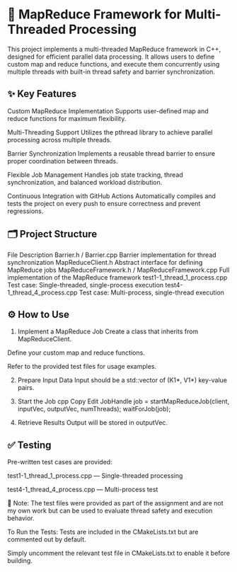 # 🚀 MapReduce Framework for Multi-Threaded Processing
This project implements a multi-threaded MapReduce framework in C++, designed for efficient parallel data processing. It allows users to define custom map and reduce functions, and execute them concurrently using multiple threads with built-in thread safety and barrier synchronization.

## ✨ Key Features
Custom MapReduce Implementation
Supports user-defined map and reduce functions for maximum flexibility.

Multi-Threading Support
Utilizes the pthread library to achieve parallel processing across multiple threads.

Barrier Synchronization
Implements a reusable thread barrier to ensure proper coordination between threads.

Flexible Job Management
Handles job state tracking, thread synchronization, and balanced workload distribution.

Continuous Integration with GitHub Actions
Automatically compiles and tests the project on every push to ensure correctness and prevent regressions.

## 🗂️ Project Structure
File	Description
Barrier.h / Barrier.cpp	Barrier implementation for thread synchronization
MapReduceClient.h	Abstract interface for defining MapReduce jobs
MapReduceFramework.h / MapReduceFramework.cpp	Full implementation of the MapReduce framework
test1-1_thread_1_process.cpp	Test case: Single-threaded, single-process execution
test4-1_thread_4_process.cpp	Test case: Multi-process, single-thread execution

## ⚙️ How to Use
1. Implement a MapReduce Job
Create a class that inherits from MapReduceClient.

Define your custom map and reduce functions.

Refer to the provided test files for usage examples.

2. Prepare Input Data
Input should be a std::vector of (K1*, V1*) key-value pairs.

3. Start the Job
cpp
Copy
Edit
JobHandle job = startMapReduceJob(client, inputVec, outputVec, numThreads);
waitForJob(job);
4. Retrieve Results
Output will be stored in outputVec.

## ✅ Testing
Pre-written test cases are provided:

test1-1_thread_1_process.cpp — Single-threaded processing

test4-1_thread_4_process.cpp — Multi-process test

📝 Note: The test files were provided as part of the assignment and are not my own work but can be used to evaluate thread safety and execution behavior.

To Run the Tests:
Tests are included in the CMakeLists.txt but are commented out by default.

Simply uncomment the relevant test file in CMakeLists.txt to enable it before building.
